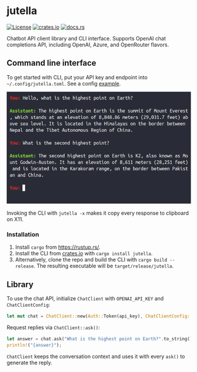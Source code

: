 # jutella

[![License](https://img.shields.io/badge/License-MIT-blue.svg)](https://github.com/dmitry-markin/jutella/blob/master/LICENSE) [![crates.io](https://img.shields.io/crates/v/jutella.svg)](https://crates.io/crates/jutella) [![docs.rs](https://img.shields.io/docsrs/jutella.svg)](https://docs.rs/jutella/latest/jutella/)

Chatbot API client library and CLI interface. Supports OpenAI chat completions API, including OpenAI, Azure, and OpenRouter flavors.


## Command line interface

To get started with CLI, put your API key and endpoint into `~/.config/jutella.toml`. See a config [example](https://github.com/dmitry-markin/jutella/blob/master/config/jutella.toml).

![Screenshot](doc/screenshot.png)

Invoking the CLI with `jutella -x` makes it copy every response to clipboard on X11.

### Installation

1. Install `cargo` from https://rustup.rs/.
2. Install the CLI from [crates.io](https://crates.io/crates/jutella) with `cargo install jutella`.
3. Alternatively, clone the repo and build the CLI with `cargo build --release`. The resulting executable will be `target/release/jutella`.


## Library

To use the chat API, initialize `ChatClient` with `OPENAI_API_KEY` and `ChatClientConfig`:

```rust
let mut chat = ChatClient::new(Auth::Token(api_key), ChatClientConfig::default())?;
```

Request replies via `ChatClient::ask()`:

```rust
let answer = chat.ask("What is the highest point on Earth?".to_string()).await?;
println!("{answer}");
```

`ChatClient` keeps the conversation context and uses it with every `ask()` to generate the reply.
